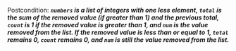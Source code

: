 Postcondition: ***`numbers` is a list of integers with one less element, `total` is the sum of the removed value (if greater than 1) and the previous total, `count` is 1 if the removed value is greater than 1, and `num` is the value removed from the list. If the removed value is less than or equal to 1, `total` remains 0, `count` remains 0, and `num` is still the value removed from the list.***
